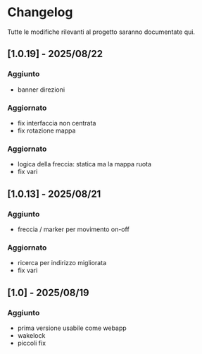 # Changelog

Tutte le modifiche rilevanti al progetto saranno documentate qui.

## [1.0.19] - 2025/08/22 
### Aggiunto
- banner direzioni

### Aggiornato
- fix interfaccia non centrata
- fix rotazione mappa 

### Aggiornato
- logica della freccia: statica ma la mappa ruota 
- fix vari

## [1.0.13] - 2025/08/21 
### Aggiunto
- freccia / marker per movimento on-off

### Aggiornato
- ricerca per indirizzo migliorata
- fix vari

## [1.0] - 2025/08/19 
### Aggiunto
- prima versione usabile come webapp
- wakelock
- piccoli fix
